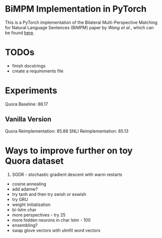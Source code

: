 # BiMPM Implementation in PyTorch
This is a PyTorch implementation of the Bilateral Multi-Perspective Matching for Natural Language Sentences (BiMPM) paper by <em>Wang et al.</em>, which can be found [here](https://arxiv.org/pdf/1702.03814v3.pdf).

# TODOs
- finish docstrings
- create a requirements file

# Experiments
Quora Baseline: 88.17 

## Vanilla Version 
Quora Reimplementation: 85.88
SNLI Reimplementation: 85.13

# Ways to improve further on toy Quora dataset
1. SGDR - stochastic gradient descent with warm restarts
- cosine annealing
- add adamw?
- try tanh and then try swish or eswish
- try GRU 
- weight initialization
- bi-lstm char
- more perspectives - try 25
- more hidden neurons in char lstm - 100
- ensembling?
- swap glove vectors with ulmfit word vectors
